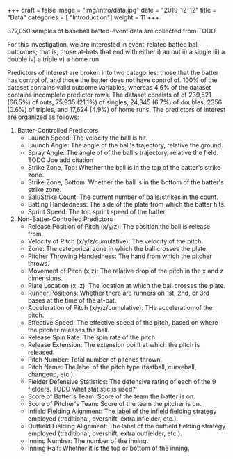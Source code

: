 +++
draft = false
image = "img/intro/data.jpg"
date = "2019-12-12"
title = "Data"
categories = [ "Introduction"]
weight = 11
+++

377,050 samples of baseball batted-event data are collected from TODO. 

<!--more-->

For this investigation, we are interested in event-related batted ball-outcomes; that is, those at-bats that end with either 
i) an out 
ii) a single
iii) a double
iv) a triple
v) a home run

Predictors of interest are broken into two categories: those that the batter has control of, and those the batter does not have control of. 100% of the dataset contains valid outcome variables, whereas 4.6% of the dataset contains incomplete predictor rows. The dataset consists of of 239,521 (66.5%) of outs, 75,935 (21.1%) of singles, 24,345 (6.7%) of doubles, 2356 (0.6%) of triples, and 17,624 (4.9%) of home runs. The predictors of interest are organized as follows:

1. Batter-Controlled Predictors
    + Launch Speed: The velocity the ball is hit.
    + Launch Angle: The angle of the ball's trajectory, relative the ground.
    + Spray Angle: The angle of of the ball's trajectory, relative the field. TODO Joe add citation
    + Strike Zone, Top: Whether the ball is in the top of the batter's strike zone.
    + Strike Zone, Bottom: Whether the ball is in the bottom of the batter's strike zone.
    + Ball/Strike Count: The current number of balls/strikes in the count.
    + Batting Handedness: The side of the plate from which the batter hits.
    + Sprint Speed: The top sprint speed of the batter.
2. Non-Batter-Controlled Predictors
    + Release Position of Pitch (x/y/z): The position the ball is release from.
    + Velocity of Pitch (x/y/z/cumulative): The velocity of the pitch.
    + Zone: The categorical zone in which the ball crosses the plate.
    + Pitcher Throwing Handedness: The hand from which the pitcher throws.
    + Movement of Pitch (x,z): The relative drop of the pitch in the x and z dimensions.
    + Plate Location (x, z): The location at which the ball crosses the plate.
    + Runner Positions: Whether there are runners on 1st, 2nd, or 3rd bases at the time of the at-bat.
    + Acceleration of Pitch (x/y/z/cumulative): THe acceleration of the pitch.
    + Effective Speed: The effective speed of the pitch, based on where the pitcher releases the ball.
    + Release Spin Rate: The spin rate of the pitch.
    + Release Extension: The extension point at which the pitch is released.
    + Pitch Number: Total number of pitches thrown.
    + Pitch Name: The label of the pitch type (fastball, curveball, changeup, etc.).
    + Fielder Defensive Statistics: The defensive rating of each of the 9 fielders. TODO what statistic is used?
    + Score of Batter's Team: Score of the team the batter is on.
    + Score of Pitcher's Team: Score of the team the pitcher is on.
    + Infield Fielding Alignment: The label of the infield fielding strategy employed (traditional, overshift, extra infielder, etc.).
    + Outfield Fielding Alignment: The label of the outfield fielding strategy employed (traditional, overshift, extra outfielder, etc.).
    + Inning Number: The number of the inning.
    + Inning Half: Whether it is the top or bottom of the inning.



